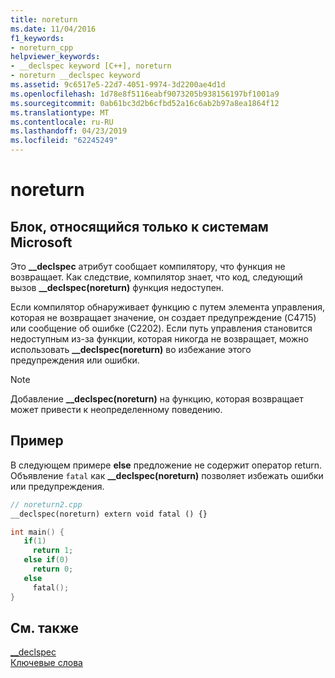 ```yaml
---
title: noreturn
ms.date: 11/04/2016
f1_keywords:
- noreturn_cpp
helpviewer_keywords:
- __declspec keyword [C++], noreturn
- noreturn __declspec keyword
ms.assetid: 9c6517e5-22d7-4051-9974-3d2200ae4d1d
ms.openlocfilehash: 1d78e8f5116eabf9073205b938156197bf1001a9
ms.sourcegitcommit: 0ab61bc3d2b6cfbd52a16c6ab2b97a8ea1864f12
ms.translationtype: MT
ms.contentlocale: ru-RU
ms.lasthandoff: 04/23/2019
ms.locfileid: "62245249"
---
```

# <a name="noreturn"></a>noreturn

## <a name="microsoft-specific"></a>Блок, относящийся только к системам Microsoft

Это **__declspec** атрибут сообщает компилятору, что функция не возвращает. Как следствие, компилятор знает, что код, следующий вызов **__declspec(noreturn)** функция недоступен.

Если компилятор обнаруживает функцию с путем элемента управления, которая не возвращает значение, он создает предупреждение (C4715) или сообщение об ошибке (C2202). Если путь управления становится недоступным из-за функции, которая никогда не возвращает, можно использовать **__declspec(noreturn)** во избежание этого предупреждения или ошибки.

> [!NOTE]
>  Добавление **__declspec(noreturn)** на функцию, которая возвращает может привести к неопределенному поведению.

## <a name="example"></a>Пример

В следующем примере **else** предложение не содержит оператор return.  Объявление `fatal` как **__declspec(noreturn)** позволяет избежать ошибки или предупреждения.

```cpp
// noreturn2.cpp
__declspec(noreturn) extern void fatal () {}

int main() {
   if(1)
     return 1;
   else if(0)
     return 0;
   else
     fatal();
}
```

## <a name="see-also"></a>См. также

[__declspec](../cpp/declspec.md)<br/>
[Ключевые слова](../cpp/keywords-cpp.md)